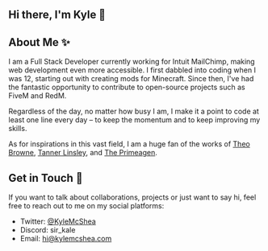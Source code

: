 ## Hi there, I'm Kyle 👋

## About Me ✨
I am a Full Stack Developer currently working for Intuit MailChimp, making web development even more accessible. I first dabbled into coding when I was 12, starting out with creating mods for Minecraft. Since then, I've had the fantastic opportunity to contribute to open-source projects such as FiveM and RedM.

Regardless of the day, no matter how busy I am, I make it a point to code at least one line every day – to keep the momentum and to keep improving my skills.

As for inspirations in this vast field, I am a huge fan of the works of [Theo Browne](https://github.com/t3dotgg), [Tanner Linsley](https://github.com/tannerlinsley), and [The Primeagen](https://github.com/ThePrimeagen).

## Get in Touch 📩
If you want to talk about collaborations, projects or just want to say hi, feel free to reach out to me on my social platforms:

- Twitter: [@KyleMcShea](https://twitter.com/KyleMcShea)
- Discord: sir_kale
- Email: [hi@kylemcshea.com](mailto:hi@kylemcshea.com)
